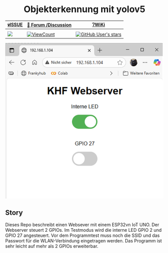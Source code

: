 <a name="oben"></a>

<div align="center">

# Objekterkennung mit yolov5


|[:skull:ISSUE](https://github.com/frankyhub/01_ESP32-Webserver/issues?q=is%3Aissue)|[:speech_balloon: Forum /Discussion](https://github.com/frankyhub/01_ESP32-Webserver/discussions)|[:grey_question:WiKi](https://github.com/frankyhub/01_ESP32-Webserver/blob/main/wiki.md)|
|--|--|--|
| | | | 
| <a href="https://github.com/frankyhub/01_ESP32-Webserver/pulse" alt="Activity"><img src="https://img.shields.io/github/commit-activity/m/badges/shields" />| <a href="https://github.com/frankyhub/01_ESP32-Webserver/graphs/traffic"><img alt="ViewCount" src="https://views.whatilearened.today/views/github/frankyhub/github-clone-count-badge.svg">  |<a href="https://github.com/frankyhub?tab=stars"> ![GitHub User's stars](https://img.shields.io/github/stars/frankyhub)|


![Bild](pic/webserver.png)


</div>

## Story
Dieses Repo beschreibt einen Websever mit einem ESP32vn IoT UNO. Der Webserver steuert 2 GPIOs. Im Testmodus wird die interne LED GPIO 2 und GPIO 27 angesteuert. Vor dem Programmtest muss noch die SSID und das Passwort für die WLAN-Verbindung eingetragen werden. Das Programm ist sehr leicht auf mehr als 2 GPIOs erweiterbar.
